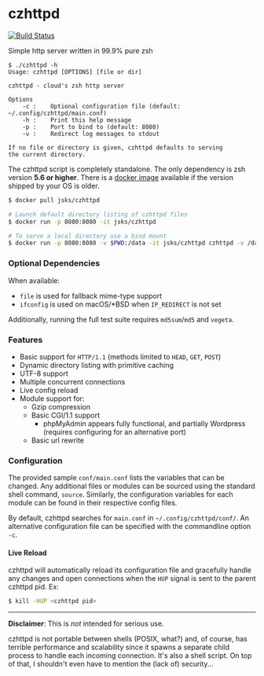 # czhttpd

[![Build Status](https://travis-ci.org/jsks/czhttpd.svg?branch=master)](https://travis-ci.org/jsks/czhttpd)

Simple http server written in 99.9% pure zsh

```
$ ./czhttpd -h
Usage: czhttpd [OPTIONS] [file or dir]

czhttpd - cloud's zsh http server

Options
    -c :    Optional configuration file (default: ~/.config/czhttpd/main.conf)
    -h :    Print this help message
    -p :    Port to bind to (default: 8080)
    -v :    Redirect log messages to stdout

If no file or directory is given, czhttpd defaults to serving
the current directory.
```

The czhttpd script is completely standalone. The only dependency is
zsh version **5.6 or higher**. There is a [docker
image](https://hub.docker.com/r/jsks/czhttpd) available if the version
shipped by your OS is older.

```sh
$ docker pull jsks/czhttpd

# Launch default directory listing of czhttpd files
$ docker run -p 8080:8080 -it jsks/czhttpd

# To serve a local directory use a bind mount
$ docker run -p 8080:8080 -v $PWD:/data -it jsks/czhttpd czhttpd -v /data
```

### Optional Dependencies

When available:

- `file` is used for fallback mime-type support
- `ifconfig` is used on macOS/*BSD when `IP_REDIRECT` is not set

Additionally, running the full test suite requires `md5sum`/`md5` and
`vegeta`.

### Features

- Basic support for `HTTP/1.1` (methods limited to `HEAD`, `GET`,
  `POST`)
- Dynamic directory listing with primitive caching
- UTF-8 support
- Multiple concurrent connections
- Live config reload
- Module support for:
    - Gzip compression
    - Basic CGI/1.1 support
        - phpMyAdmin appears fully functional, and partially Wordpress
          (requires configuring for an alternative port)
    - Basic url rewrite

### Configuration

The provided sample `conf/main.conf` lists the variables that can be
changed. Any additional files or modules can be sourced using the
standard shell command, `source`. Similarly, the configuration
variables for each module can be found in their respective config
files.

By default, czhttpd searches for `main.conf` in
`~/.config/czhttpd/conf/`. An alternative configuration file can be
specified with the commandline option `-c`.

#### Live Reload

czhttpd will automatically reload its configuration file and
gracefully handle any changes and open connections when the `HUP`
signal is sent to the parent czhttpd pid. Ex:

```sh
$ kill -HUP <czhttpd pid>
```

---

**Disclaimer**: This is *not* intended for serious use.

czhttpd is not portable between shells (POSIX, what?) and, of course,
has terrible performance and scalability since it spawns a separate
child process to handle each incoming connection. It's also a shell
script. On top of that, I shouldn't even have to mention the (lack of)
security...
